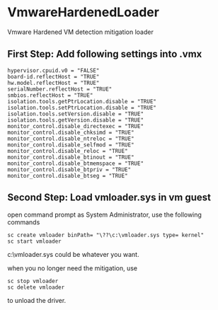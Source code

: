 # VmwareHardenedLoader
Vmware Hardened VM detection mitigation loader

## First Step: Add following settings into .vmx

```
hypervisor.cpuid.v0 = "FALSE"
board-id.reflectHost = "TRUE"
hw.model.reflectHost = "TRUE"
serialNumber.reflectHost = "TRUE"
smbios.reflectHost = "TRUE"
isolation.tools.getPtrLocation.disable = "TRUE"
isolation.tools.setPtrLocation.disable = "TRUE"
isolation.tools.setVersion.disable = "TRUE"
isolation.tools.getVersion.disable = "TRUE"
monitor_control.disable_directexec = "TRUE"
monitor_control.disable_chksimd = "TRUE"
monitor_control.disable_ntreloc = "TRUE"
monitor_control.disable_selfmod = "TRUE"
monitor_control.disable_reloc = "TRUE"
monitor_control.disable_btinout = "TRUE"
monitor_control.disable_btmemspace = "TRUE"
monitor_control.disable_btpriv = "TRUE"
monitor_control.disable_btseg = "TRUE"
```

## Second Step: Load vmloader.sys in vm guest
open command prompt as System Administrator, use the following commands

```
sc create vmloader binPath= "\??\c:\vmloader.sys type= kernel"
sc start vmloader
```

c:\vmloader.sys could be whatever you want.

when you no longer need the mitigation, use
```
sc stop vmloader
sc delete vmloader
```
to unload the driver.

